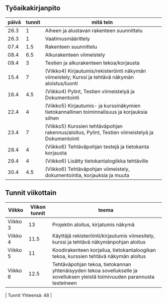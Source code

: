 ## Työaikakirjanpito

| päivä | tunnit | mitä tein |
| ---- | ----- | ----------- |
| 26.3 | 1 | Aiheen ja alustavan rakenteen suunnittelu |
| 26.3 | 1 | Vaatimusmäärittely |
| 07.4 | 1.5 | Rakenteen suunnittelu |
| 08.4 | 6.5 | Alkurakenteen viimeistely |
| 09.4 | 3 | Testien ja alkurakenteen tekoa/korjausta |
| 15.4 | 7 | (Viikko4) Kirjautumis/rekisteröinti näkymän viimeistely; Kurssi ja tehtävä näkymän aloistus/luonti|
| 16.4 | 4.5 | (Viikko4) Pylint, Testien viimeistelyä ja Dokumentointi |
| 22.4 | 4 | (Viikko5) Kirjautumis- ja kurssinäkymien tietokannallinen toiminnalisuus ja korjauksia siihen|
| 23.4 | 7 | (Viikko5) Kurssien tehtäväpohjan rakennus/aloitus, Pylint, Testien viimeistelyä ja Dokumentointi |
| 28.4 | 4 | (Viikko6) Tehtäväpohjan testejä ja tietokanta korjausta |
| 29.4 | 4 | (Viikko6) Lisätty tietokantalogiikka tehtäville |
| 30.4 | 4.5 | (Viikko6) Tehtäväpohjan viimeistely, dokumentointia, korjauksia ja muuta |



## Tunnit viikottain
| Viikko | Viikon tunnit | teema |
| ---- | ----- | ----------- |
| Viikko 3 | 13 | Projektin aloitus, kirjatumis näkymä |
| Viikko 4 | 11.5 | Käyttäjä rekisteröinti/kirjautumis viimesitely, kurssi ja tehtävä näkymänpohjan aloitus |
| Viikko 5 | 11 | Koodirakenteen korjailua, tietokantaloogikan tekoa, kurssien tehtävä näkymän aloitus |
| Viikko 6 | 12.5 | Tehtäväpohjan tekoa, tietokannan yhtenäisyyden tekoa sovellukselle ja sovelluksen yleistä toimivuuden parannusta testeineen|

| Tunnit Yhteensä:  48 | 